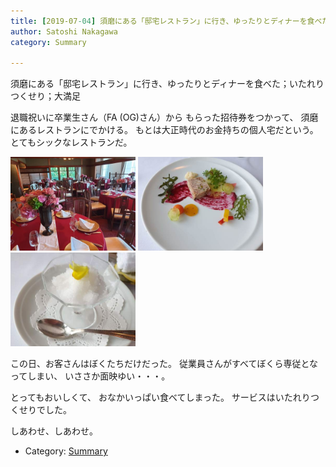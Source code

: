 ```yaml
---
title: [2019-07-04] 須磨にある「邸宅レストラン」に行き、ゆったりとディナーを食べた；いたれりつくせり；大満足
author: Satoshi Nakagawa
category: Summary

---
```


須磨にある「邸宅レストラン」に行き、ゆったりとディナーを食べた；いたれりつくせり；大満足

 退職祝いに卒業生さん（FA (OG)さん）から
もらった招待券をつかって、
須磨にあるレストランにでかける。
もとは大正時代のお金持ちの個人宅だという。
とてもシックなレストランだ。

<a href=/pict/2019-07-04-restaurant-1.jpg><img src="/pict/2019-07-04-restaurant-1.jpg" alt="邸宅内の食事所（その1）" width="200"/></a>
<a href=/pict/2019-07-04-dish-3.jpg><img src="/pict/2019-07-04-dish-3.jpg" alt="" width="200"/></a>
<a href=/pict/2019-07-04-avant.jpg><img src="/pict/2019-07-04-avant.jpg" alt="アヴァンデセール" width="200"/></a>

<!--more-->

 この日、お客さんはぼくたちだけだった。
従業員さんがすべてぼくら専従となってしまい、
いささか面映ゆい・・・。

 とってもおいしくて、
おなかいっぱい食べてしまった。
サービスはいたれりつくせりでした。

 しあわせ、しあわせ。

- Category: [Summary](https://merapano.github.io/categories.html#Summary)

